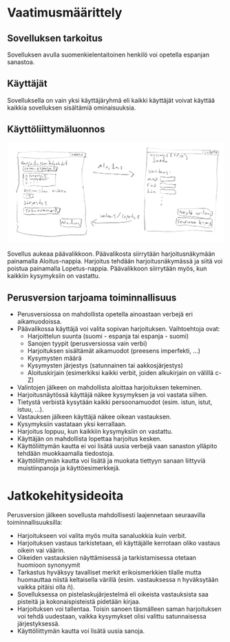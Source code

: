 # Vaatimusmäärittely

## Sovelluksen tarkoitus

Sovelluksen avulla suomenkielentaitoinen henkilö voi opetella espanjan sanastoa.

## Käyttäjät

Sovelluksella on vain yksi käyttäjäryhmä eli kaikki käyttäjät voivat käyttää kaikkia sovelluksen sisältämiä ominaisuuksia.

## Käyttöliittymäluonnos

![Käyttöliittymäluonnos](kayttoliittymaluonnos.png)

Sovellus aukeaa päävalikkoon. Päävalikosta siirrytään harjoitusnäkymään painamalla Aloitus-nappia. Harjoitus tehdään harjoitusnäkymässä ja siitä voi poistua painamalla Lopetus-nappia. Päävalikkoon siirrytään myös, kun kaikkiin kysymyksiin on vastattu.


## Perusversion tarjoama toiminnallisuus

* Perusversiossa on mahdollista opetella ainoastaan verbejä eri aikamuodoissa.
* Päävalikossa käyttäjä voi valita sopivan harjoituksen. Vaihtoehtoja ovat:
	* Harjoittelun suunta (suomi - espanja tai espanja - suomi)
	* Sanojen tyypit (perusversiossa vain verbi)
	* Harjoituksen sisältämät aikamuodot (preesens imperfekti, ...)
	* Kysymysten määrä
	* Kysymysten järjestys (satunnainen tai aakkosjärjestys)
	* Aloituskirjain (esimerkiksi kaikki verbit, joiden alkukirjain on välillä c-Z)
* Valintojen jälkeen on mahdollista aloittaa harjoituksen tekeminen.
* Harjoitusnäytössä käyttäjä näkee kysymyksen ja voi vastata siihen.
* Tietystä verbistä kysytään kaikki persoonamuodot (esim. istun, istut, istuu, ...).
* Vastauksen jälkeen käyttäjä näkee oikean vastauksen.
* Kysymyksiin vastataan yksi kerrallaan.
* Harjoitus loppuu, kun kaikkiin kysymyksiin on vastattu.
* Käyttäjän on mahdollista lopettaa harjoitus kesken.
* Käyttöliittymän kautta ei voi lisätä uusia verbejä vaan sanaston ylläpito tehdään muokkaamalla tiedostoja.
* Käyttöliittymän kautta voi lisätä ja muokata tiettyyn sanaan liittyviä muistiinpanoja ja käyttöesimerkkejä.

# Jatkokehitysideoita

Perusversion jälkeen sovellusta mahdollisesti laajennetaan seuraavilla toiminnallisuuksilla:
* Harjoitukseen voi valita myös muita sanaluokkia kuin verbit.
* Harjoituksen vastaus tarkistetaan, eli käyttäjälle kerrotaan oliko vastaus oikein vai väärin.
* Oikeiden vastauksien näyttämisessä ja tarkistamisessa otetaan huomioon synonyymit
* Tarkastus hyväksyy tavalliset merkit erikoismerkkien tilalle mutta huomauttaa niistä keltaisella värillä (esim. vastauksessa n hyväksytään vaikka pitäisi olla ñ).
* Sovelluksessa on pistelaskujärjestelmä eli oikeista vastauksista saa pisteitä ja kokonaispisteistä pidetään kirjaa.
* Harjoituksen voi tallentaa. Toisin sanoen täsmälleen saman harjoituksen voi tehdä uudestaan, vaikka kysymykset olisi valittu satunnaisessa järjestyksessä.
* Käyttöliittymän kautta voi lisätä uusia sanoja.
